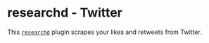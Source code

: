 # researchd - Twitter

This [`researchd`](https://github.com/theknarf-experiments/researchd) plugin scrapes your likes and retweets from Twitter.
